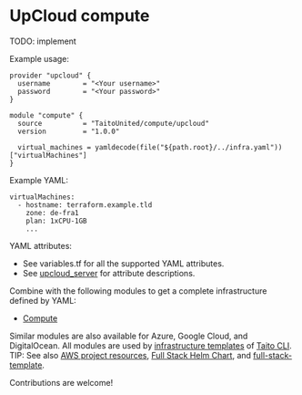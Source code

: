 # UpCloud compute

TODO: implement

Example usage:

```
provider "upcloud" {
  username        = "<Your username>"
  password        = "<Your password>"
}

module "compute" {
  source          = "TaitoUnited/compute/upcloud"
  version         = "1.0.0"

  virtual_machines = yamldecode(file("${path.root}/../infra.yaml"))["virtualMachines"]
}
```

Example YAML:

```
virtualMachines:
  - hostname: terraform.example.tld
    zone: de-fra1
    plan: 1xCPU-1GB
    ...
```

YAML attributes:

- See variables.tf for all the supported YAML attributes.
- See [upcloud_server](https://registry.terraform.io/providers/UpCloudLtd/upcloud/latest/docs/resources/upcloud_server) for attribute descriptions.

Combine with the following modules to get a complete infrastructure defined by YAML:

- [Compute](https://registry.terraform.io/modules/TaitoUnited/compute/upcloud)

Similar modules are also available for Azure, Google Cloud, and DigitalOcean. All modules are used by [infrastructure templates](https://taitounited.github.io/taito-cli/templates#infrastructure-templates) of [Taito CLI](https://taitounited.github.io/taito-cli/). TIP: See also [AWS project resources](https://registry.terraform.io/modules/TaitoUnited/project-resources/aws), [Full Stack Helm Chart](https://github.com/TaitoUnited/taito-charts/blob/master/full-stack), and [full-stack-template](https://github.com/TaitoUnited/full-stack-template).

Contributions are welcome!
